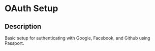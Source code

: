 # OAuth Setup

## Description

Basic setup for authenticating with Google, Facebook, and Github using Passport.
